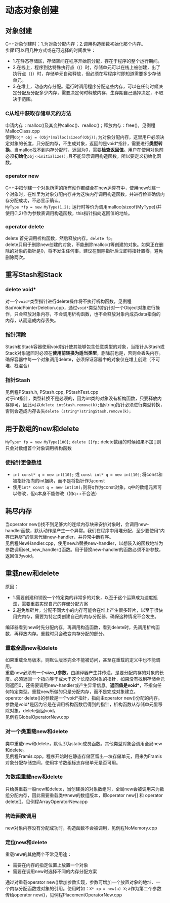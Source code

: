 # 动态对象创建
## 对象创建
C++对象创建时：1.为对象分配内存；2.调用构造函数初始化那个内存。  
步骤1可以用几种方式或在可选择的时间发生：
- 1.在静态存储区，存储空间在程序开始前分配，存在于程序的整个运行期间。
- 2.在栈上，程序到达特殊执行点（{）时，存储单元可以在栈上被创建，出了执行点（}）时，存储单元自动释放，但必须在写程序时即知道需要多少存储单元。
- 3.在堆上，动态内存分配。运行时调用程序分配这些内存，可以在任何时候决定分配及分配多少内存，需要决定何时释放内存，生存期自己选择决定，不取决于范围。
### C从堆中获取存储单元的方法
申请内存：malloc()及其变种calloc()、realloc()；释放内存：free()。见例程MallocClass.cpp  
使用`Obj* obj = (Obj*)malloc(sizeof(Obj));`为对象分配内存，这里用户必须决定对象的长度，只分配内存，不生成对象，返回的是void*指针，需要进行**类型转换**。当malloc找不到内存分配时，返回为0，需要**检查返回值**。用户在使用对象前必须**初始化**`obj->initialize();`且不能显示调用构造函数，所以要定义初始化函数。
### operator new
C++中把创建一个对象所需的所有动作都结合在new运算符中，使用new创建一个对象时，在堆里为对象分配内存并为这块内存调用构造函数。并进行检查确信内存分配成功，不必显示确认。  
`MyType *fp = new MyType(1,2);` 运行时等价为调用malloc(sizeof(MyType))并使用(1,2)作为参数表调用构造函数，this指针指向返回值的地址。  
### operator delete
delete 首先调用析构函数，然后释放内存。`delete fp;`  
delete只用于删除new创建的对象，不能删除malloc()等创建的对象。如果正在删除的对象的指针是0，将不发生任何事。建议在删除指针后立即将指针置零，避免删除两次。

## 重写Stash和Stack
### delete void*
对一个`void*`类型指针进行delete操作将不执行析构函数，见例程BadVoidPointerDeletion.cpp，通过`void*`类型的指针对一个Object对象进行操作，只会释放对象内存，不会调用析构函数，也不会释放对象内成员data指向的内存，从而造成内存丢失。
### 指针清除
Stash和Stack容器使用void指针使其能够包含任意类型的对象，当指针从Stash或Stack对象返回时必须在**使用前转换为适当类型**，删除前也是，否则会丢失内存。  
确保容器中每一个对象调用delete，必须保证容器中的对象仅在堆上创建（不可堆、栈混合）
### 指针Stash
见例程PStash.h, PStash.cpp, PStashTest.cpp  
对于int指针，类型转换不是必须的，因为int类的对象没有析构函数，只要释放内存即可，因此可以`delete intStash.remove(k);`但string指针必须进行类型转换，否则会造成内存丢失`delete (string*)stringStash.remove(k);`  

## 用于数组的new和delete
`MyType* fp = new MyType[100];` `delete []fp;` delete数组的时候如果不加[]则只会对数组首个对象调用析构函数
### 使指针更像数组
- `int const* q = new int[10];` 或 `const int* q = new int[10];`将const和被指针指向的int捆绑，而不是将指针作为const  
- 使用`int* const q = new int[10];`则将q作为const对象，q中的数组元素可以修改，但q本身不能修改（如q++不合法）

## 耗尽内存
当operator new()找不到足够大的连续内存块来安排对象时，会调用new-handler函数，默认动作是产生一个异常。我们在程序中用堆分配，至少要使用“内存已耗尽”的信息代替new-handler，并异常中断程序。  
见例程NewHandler.cpp，使用new.h替换new-handler，以想装入的函数地址为参数调用set_new_handler()函数。用于替换new-handler的函数必须不带参数，返回值为void。

## 重载new和delete 
原因：
- 1.需要创建和销毁一个特定类的非常多的对象，以至于这个运算成为速度瓶颈，需要重载实现自己的存储分配方案
- 2.避免堆碎片，分配不同大小的内存可能会在堆上产生很多碎片，以至于很快用完内存，需要为特定类创建自己的内存分配器，确保这种情况不会发生。  

编译器看到new时先分配内存，再调用构造函数，看到delete时，先调用析构函数，再释放内存。重载时只会改变内存分配的部分。
### 重载全局new和delete
如果重载全局版本，则默认版本完全不能被访问，甚至在重载的定义中也不能调用。  
重载new必须有一个**size_t参数**，由编译器产生并传递，是要分配内存的对象的长度。必须返回一个指向等于或大于这个长度的对象的指针，如果没有找到存储单元则返回0，还需要调用new-handler或产生异常信息。**返回值是void\***，不指向任何特定类型。重载new所做的只是分配内存，而不是完成对象建立。  
operator delete()的参数是一个void\*指针，指向由operator new()分配的内存。参数是void\*是因为它是在调用析构函数后得到的指针，析构函数从存储单元里移除对象。delete返回void。  
见例程GlobalOperatorNew.cpp
### 对一个类重载new和delete
类中重载new和delete，默认即为static成员函数。其他类型对象会调用全局new和delete。  
见例程Framis.cpp。程序开始时在静态存储区留出一块存储单元，用来为Framis对象分配存储空间，使用字节数组标志存储单元是否可用。
### 为数组重载new和delete
只给类重载一般new和delete，当创建类的对象数组时，全局new会被调用来为数组分配内存，因此需要重载类中new的数组版本，即operator new[] 和 operator delete[]。见例程ArrayOperatorNew.cpp
### 构造函数调用
new对象内存没有分配成功时，构造函数不会被调用，见例程NoMemory.cpp
### 定位new和delete
重载new的其他两个不常见用途：  
- 需要在内存的指定位置上放置一个对象
- 需要在调用new时选择不同的内存分配方案

通过对重载operator new()增加参数实现，参数可增加一个放置对象的地址、一个内存分配函数或对象的引用。使用时如：`X* xp = new(a) X;`a作为第二个参数传给operator new()，见例程PlacementOperatorNew.cpp